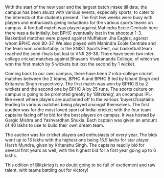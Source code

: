
With the start of the new year and the largest batch intake till
date, the campus has been abuzz with various events, especially sports,
to cater to the interests of the students present. The first few weeks
were busy with players and enthusiasts giving inductions for the various
 sports teams on campus. A football match was played against Mahindra
Ecole Centrale here there was a tie initially, but BPHC eventually lost
in the shootout 1-3. Basketball matches were played against Muffakam Jha
 Eagles, against whom BPHC won 80-37. We also played with Mahindra Ecole
 Centrale and the team won comfortably. In the SNIST Sports Fest, our
basketball team reached the semi-finals but lost to VNR 28-38. There
have been two inter-college cricket matches against Bhavan’s Vivekananda
 College, of which we won the first match by 5 wickets but lost the
second by 1 wicket.


Coming back to our own campus, there have been 2 intra-college
cricket matches between the 2 teams, BPHC A and BPHC B led by Ishant
Singh and Kritanshu Singh respectively. The first match was won by BPHC B
 by 2 wickets and the second one by BPHC A by 25 runs. The sports
culture on campus is going to be promoted greatly by ‘Blitzkreig’, an
oncampus IPL-like event where players are auctioned off to the various
‘buyers’/captains leading to various matches being played amongst
themselves. The first auction was for the most loved sport of India:
cricket; with the four team captains facing off to bid for the best
players on campus. It was hosted by Gargic Mishra and Yashvardhan
Shukla. Each captain was given an amount of 40 lakhs to use to build
their own dream team.


The auction was for cricket players and enthusiasts of every year.
The bids went up to 15 lakhs with the highest one being 15.5 lakhs for
star player Harsh Mundra, given by Kritanshu Singh. The captains readily
 bid for several first years as well, with the highest bid for a first
year going up to 6 lakhs.


This edition of Blitzkrieg is no doubt going to be full of excitement and raw talent, with teams battling out for victory!

